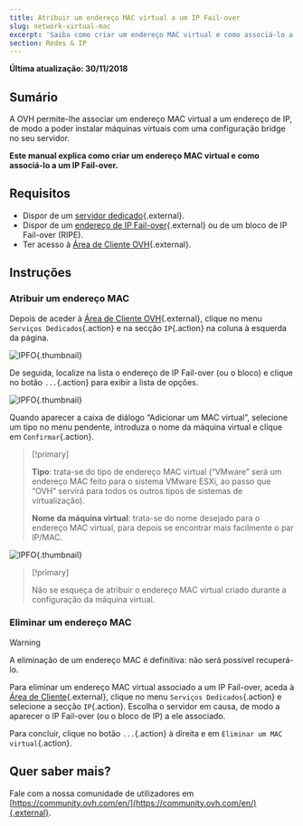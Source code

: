 ```yaml
---
title: Atribuir um endereço MAC virtual a um IP Fail-over
slug: network-virtual-mac
excerpt: 'Saiba como criar um endereço MAC virtual e como associá-lo a um IP Fail-over'
section: Redes & IP
---
```


**Última atualização: 30/11/2018**

## Sumário

A OVH permite-lhe associar um endereço MAC virtual a um endereço de IP, de modo a poder instalar máquinas virtuais com uma configuração bridge no seu servidor.

**Este manual explica como criar um endereço MAC virtual e como associá-lo a um IP Fail-over.**


## Requisitos

* Dispor de um [servidor dedicado](https://www.ovh.pt/servidores_dedicados/){.external}.
* Dispor de um [endereço de IP Fail-over](https://www.ovh.pt/servidores_dedicados/ip_failover.xml){.external} ou de um bloco de IP Fail-over (RIPE).
* Ter acesso à [Área de Cliente OVH](https://www.ovh.com/auth/?action=gotomanager){.external}.


## Instruções

### Atribuir um endereço MAC

Depois de aceder à [Área de Cliente OVH](https://www.ovh.com/auth/?action=gotomanager){.external}, clique no menu `Serviços Dedicados`{.action} e na secção `IP`{.action} na coluna à esquerda da página.

![IPFO](images/virtual_mac_01.png){.thumbnail}

De seguida, localize na lista o endereço de IP Fail-over (ou o bloco) e clique no botão `...`{.action} para exibir a lista de opções.

![IPFO](images/virtual_mac_02.png){.thumbnail}

Quando aparecer a caixa de diálogo “Adicionar um MAC virtual”, selecione um tipo no menu pendente, introduza o nome da máquina virtual e clique em `Confirmar`{.action}.

> [!primary]
>
> **Tipo**: trata-se do tipo de endereço MAC virtual (“VMware” será um endereço MAC feito para o sistema VMware ESXi, ao passo que “OVH” servirá para todos os outros tipos de sistemas de virtualização).
>
> **Nome da máquina virtual**: trata-se do nome desejado para o endereço MAC virtual, para depois se encontrar mais facilmente o par IP/MAC.
>

![IPFO](images/virtual_mac_03.png){.thumbnail}


> [!primary]
>
> Não se esqueça de atribuir o endereço MAC virtual criado durante a configuração da máquina virtual.
> 

### Eliminar um endereço MAC

> [!warning]
>
> A eliminação de um endereço MAC é definitiva: não será possível recuperá-lo.
> 

Para eliminar um endereço MAC virtual associado a um IP Fail-over, aceda à [Área de Cliente](https://www.ovh.com/auth/?action=gotomanager){.external}, clique no menu `Serviços Dedicados`{.action} e selecione a secção `IP`{.action}. Escolha o servidor em causa, de modo a aparecer o IP Fail-over (ou o bloco de IP) a ele associado.

Para concluir, clique no botão `...`{.action} à direita e em `Eliminar um MAC virtual`{.action}.

## Quer saber mais?

Fale com a nossa comunidade de utilizadores em [https://community.ovh.com/en/](https://community.ovh.com/en/){.external}.